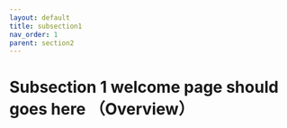 ```yaml
---
layout: default
title: subsection1
nav_order: 1
parent: section2
---
```


# Subsection 1 welcome page should goes here （Overview）
